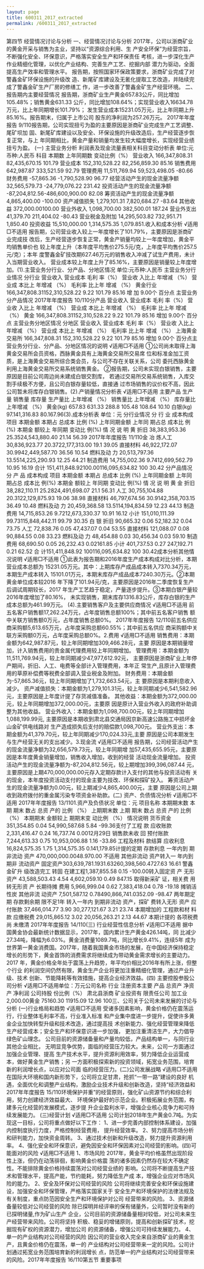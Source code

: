 ```yaml
---
layout: page
title: 600311_2017_extracted
permalink: /600311_2017_extracted
---
```


第四节
经营情况讨论与分析
一、经营情况讨论与分析
2017年，公司以浙商矿业的黄金开采与销售为主业，坚持以“资源综合利用、生
产安全环保”为经营宗旨，不断强化安全、环保意识，严格落实安全生产和环保责任
考核，进一步深化生产作业精细化管理，以优化产业结构、完善生产工艺、挖掘内部
潜力为驱动，全面提高生产效率和管理水平。
报告期，按照国家环保政策要求，浙商矿业完成了对警鑫金矿环保设施的升级改
造、新尾矿库建设及无氰化提取工艺改造，并陆续完成了警鑫金矿生产厂房的修缮工
作，进一步改善了警鑫金矿生产经营环境。
二、报告期内主要经营情况
报告期，浙商矿业生产黄金657.83公斤，同比增加105.48%；销售黄金631.33
公斤，同比增加108.64%；实现营业收入16634.78万元，比上年同期增长101.79%；
发生营业成本15231.05万元，比上年同期上升85.16%。报告期末，归属于上市公司
股东的净利润为257.26万元。
2017年年度报告
9/110报告期，公司实现扭亏为盈的主要原因是浙商矿业完成生产工艺调整、尾矿坝加
固、新尾矿库建设以及安全、环保设施的升级改造后，生产经营逐步恢复正常，与上
年同期相比，黄金产量和销量均发生较大幅度增长，实现经营业绩扭亏为盈。
(一)
主营业务分析
利润表及现金流量表相关科目变动分析表
单位:元币种:人民币
科目
本期数
上年同期数
变动比例（%）
营业收入
166,347,808.31
82,435,670.15
101.79
营业成本
152,310,528.22
82,256,859.30
85.16
销售费用
642,987.87
333,521.59
92.79
管理费用
11,511,769.94
59,523,498.05
-80.66
财务费用
-57,865.36
-1,790,528.90
96.77
经营活动产生的现金流量净额
32,565,579.73
-24,779,076.22
231.42
投资活动产生的现金流量净额
-87,204,812.56-486,600,900.00
82.08
筹资活动产生的现金流量净额4,865,400.00
-100.00
资产减值损失
1,279,101.31
7,820,684.27
-83.64
其他收益
372,000.00100.00
营业外收入
1,098,700.00
382,500.01
187.24
营业外支出
41,379.70
211,404.02
-80.43
营业税金及附加
14,295,503.82
732,951.71
1,850.40
投资收益
15,510,000.00
1,314,575.35
1,079.851.收入和成本分析
√适用□不适用
报告期，公司营业收入较上一年度增长了101.79%，主要原因是浙商矿业完成技
改后，生产经营逐步恢复正常，黄金产销量均较上一年度增加，黄金平均销售单价也
较上年度上升（本年度平均售价275.5元/克，上年度平均售价257.5元/克）；本年
度警鑫金矿技改期627.46万元的销售收入冲减了试生产费用，未计入当期营业收入。
营业成本较上年度上升了85.16%，主要原因是销量较上年度增加。(1).主营业务分行业、分产品、分地区情况
单位:元币种:人民币
主营业务分行业情况
分行业
营业收入
营业成本
毛利
率（%）
营业收
入比上
年增减
（%）
营业成
本比上
年增减
（%）
毛利率
比上年
增减
（%）
黄金行业
166,347,808.31152,310,528.22
9.22
101.79
85.16
增
加
9.00个
百分点
主营业务分产品情况
2017年年度报告
10/110分产品
营业收入
营业成本
毛利
率（%）
营业收
入比上
年增减
（%）
营业成
本比上
年增减
（%）
毛利率
比上年
增减
（%）
黄金
166,347,808.31152,310,528.22
9.22
101.79
85.16
增加
9.00个
百分点
主营业务分地区情况
分地区
营业收入
营业成本
毛利
率（%）
营业收
入比上
年增减
（%）
营业成
本比上
年增减
（%）
毛利率
比上年
增减
（%）
上海黄金
交易所
166,347,808.31
152,310,528.22
9.22
101.79
85.16
增加
9.00个
百分点主营业务分行业、分产品、分地区情况的说明
√适用□不适用
①公司尚未取得上海黄金交易所会员资格，西脉黄金具有上海黄金交易所交易席
位和标准金加工资质，是上海黄金交易所综合类会员，与公司不存在关联关系，公司
委托西脉黄金利用上海黄金交易所交易系统销售黄金。
②报告期，公司未实现白银销售，主要原因是目前公司周边尚未建成白银交割库，
若通过交易所交易系统销售，入库交割手续极不方便，且公司白银存量较低，直接通
过市场销售的议价权不高，因此公司暂未将库存白银销售。(2).产销量情况分析表
√适用□不适用
主要产品
生产量
销售量
库存量
生产量比
上年增减
（%）
销售量比
上年增减
（%）
库存量比
上年增减
（%）
黄金(kg)
657.83
631.33
288.8
105.48
108.64
10.10
白银(kg)
97.141,316.83
80.167.96(3).成本分析表
单位：元
分行业情况
分
行
业
成本构成
项目
本期金额
本期占
总成本
比例
(%)
上年同期金额
上年同
期占总
成本比
例(%)
本期金
额较上
年同期
变动比
例(%)
情
况
说
明
黄
折旧
38,383,953.36
25.3524,543,880.40
21.14
56.39
2017年年度报告
11/110金
冶
炼人工
30,836,923.77
20.3722,177,313.00
19.1
39.05
直接材料
46,922,172.07
30.9942,449,587.70
36.56
10.54
燃料及动
力
20,513,797.36
13.5514,225,290.93
12.25
44.21
制造费用
14,755,002.36
9.7412,699,562.79
10.95
16.19
合计
151,411,848.92100.00116,095,634.82
100
30.42
分产品情况
分
产
品
成本构成
项目
本期金额
本期占
总成本
比例
(%)
上年同期金额
上年同
期占总
成本比
例(%)
本期金
额较上
年同期
变动比
例(%)
情
况
说
明
黄
金
折旧
38,282,110.11
25.2824,491,698.07
21.1
56.31
人工
30,755,104.88
20.3122,129,875.93
19.06
38.98
直接材料
46,797,674.56
30.9142,358,703.15
36.49
10.48
燃料及动
力
20,459,368.58
13.5114,194,834.59
12.23
44.13
制造费用
14,715,853.26
9.7212,673,330.37
10.91
16.12
小计
151,010,111.39
99.73115,848,442.11
99.79
30.35
白
银
折旧
90,665.32
0.06
52,182.32
0.04
73.75
人工
72,838.76
0.05
47,437.07
0.04
53.55
直接材料
121,088.07
0.08
90,884.55
0.08
33.23
燃料及动
力
48,454.88
0.03
30,456.34
0.03
59.10
制造费用
68,690.50
0.05
26,232.43
0.02161.85
小计
401,737.53
0.27
247,192.71
0.21
62.52
合
计151,411,848.92
100116,095,634.82
100
30.42成本分析其他情况说明
√适用□不适用
①此表为报告期和2016年度生产成本构成对比分析，本期营业成本总额为
15231.05万元。其中：上期库存产成品成本转入7370.34万元，本期生产成本转入
15101.01万元，本期末库存产成品成本7240.30万元。②本期黄金单位成本较2016
年下降了101.94元/克，主要原因是2016年二季度恢复生产后调试周期较长，2017
年生产工艺趋于稳定，产量逐步提升。③本期白银产量较2016年度增加了80.16%，
未实现销售，期末库存1316.83公斤，库存白银的生产成本总额为461.99万元。
(4).主要销售客户及主要供应商情况
√适用□不适用
前五名客户销售额17,262.24万元，占年度销售总额100%；其中前五名客户销售
额中关联方销售额0万元，占年度销售总额0%。
2017年年度报告
12/110前五名供应商采购额5,613.65万元，占年度采购总额60.55%；其中前五名供应
商采购额中关联方采购额0万元，占年度采购总额0%。2.费用
√适用□不适用
销售费用：本期金额为642,987.87元，较上年同期增加309,466.28元，主要
原因是本期销量增加，计入销售费用的贵金属代理费用较上年同期增加。
管理费用：本期金额为11,511,769.94元，较上年同期减少47,977,612.92元，
主要原因是浙商矿业上年停产期间，折旧、人工、电费等全部计入管理费用，本年正
常生产,且原计入管理费用的草原补偿费等税费全部调入营业税金及附加。
财务费用：本期金额为-57,865.36元，较上年同期增加了1,732,663.54元，主
要原因是本期利息收入减少。
资产减值损失：本期金额为1,279,101.31元，较上年同期减少6,541,582.96
元，主要原因是上年度计提了存货减值准备。
其他收益：本期金额为372,000.00元，较上年同期增加372,000.00元，主要原
因是原计入营业外收入的政府补助调整为其他收益。
营业外收入：本期金额为1,098,700.00元，较上年同期增加1,088,199.99元,
主要原因是本期收到肃北县交通局因京新高速公路施工中损坏金山金矿供电线路对
生产造成损失后支付的赔偿款1,098,700元。
营业外支出：本期金额为41,379.70元，较上年同期减少170,024.33元,主要
原因是公司本期发生与生产经营无关的支出减少。3.现金流
√适用□不适用
报告期，公司经营活动产生的现金流量净额为32,656,579.73元，较上年同期增
加57,435,655.95元，主要原因是本年度黄金销量增加，销售收入增加，收到的经营
活动现金流量增加。
投资活动产生的现金流量净额为-87,204,812.56元，较上期增加399,396,087.44
元，主要原因是上期470,000,000.00元存入定期存款计入支付的其他与投资活动有
关的现金，本年度投资活动支付的现金主要为技改、环保和探矿投入。
筹资活动产生的现金流量净额为0.00元，较上期减少4,865,400.00元，主要
原因是公司上期收到政府拨付的重金属污染专项资金补助款。(二)
资产、负债情况分析
√适用□不适用
2017年年度报告
13/1101.资产及负债状况
单位：元
项目名称
本期期末数
本期
期末
数占
总资
产的
比例
（%）
上期期末数
上期
期末
数占
总资
产的
比例
（%）
本期期末
金额较上
期期末变
动比例
（%）
情况说明
货币资金
351,354.85
0.04
54,990,587.68
5.84
-99.36支付了工程
款
应收账款
2,331,416.47
0.24
16,737.74
0.0012月29日
销售款未收
回
预付账款
7,244,613.33
0.75
10,953,006.88
1.16
-33.86
工程及材料
款结算
应收利息
16,824,575.35
1.75
1,314,575.35
0.141,179.85计提的定期
存款利息
一年内到
期非流动
资产
470,000,000.0048.970.00
不适用
其他非流动
资产转入一
年内到期非
流动资产
固定资产303,639,781.1931.63260,398,560.4727.63
16.61
警鑫金矿升
级改造完工
转固
在建工程1,387,855.58
0.15
-100.00转入固定资
产
无形资产
43,588,503.43
4.54
4,602,059.10
0.49
847.15
取得新采矿
证，相关费
用转无形资
产
长期待摊
费用
5,966,999.04
0.62
7,383,418.04
0.78
-19.18
摊销活性炭
其他非流
动资产
7,501,587.12
0.78490,866,741.0352.09
-98.47
两年期定期
存款剩余期
限不足1年
转入一年内
到期非流动
资产，探矿
费转入无形
资产
应付账款
37,466,014.77
3.90
30,277,121.67
3.21
23.74
本期增加的
工程款和材
料款
应缴税费
29,015,865.12
3.02
20,056,263.21
2.13
44.67
本期计提的
各项税费尚
未缴清
2017年年度报告
14/110(三)
行业经营性信息分析
√适用□不适用
据中国黄金协会最新统计数据显示，2017年，国内累计生产黄金426.14吨，同
比减少27.34吨，降幅为6.03%。黄金消费量1089.7吨，同比增长9.41%，连续5年
成为世界第一黄金消费国。2017年，随着我国黄金市场的发展，在中国经济保持稳定
增长的形势下，黄金首饰的消费需求将继续成为带动黄金需求增长的主要动力。2017
年，黄金价格全年处于震荡上升趋势，年平均价相比2016年有所上涨，但整个行业
的利润空间仍然有限，黄金生产企业将更加注重精细化管理，通过产业升级、技术
创新、节能降耗等有效措施，提高企业经济效益。(四)
主要控股参股公司分析
√适用□不适用单位：万元公司名称
行业
注册资本主要
产品
总资产
净资产
净利润
公司持股
份比例（%）
肃北县浙商
矿业投资有
限责任公司
加工业2,000.00黄金
75160.30
11915.09
12.96
100三、公司关于公司未来发展的讨论与分析
(一)行业格局和趋势
√适用□不适用
受诸多因素影响，黄金价格仍在震荡运行，行业整体毛利率不高，行业准入标准
和产业集中度进一步提升，促使许多黄金企业加快转型升级和技术改造，通过提高技
术创新能力、强化经营管理来降低生产经营成本；安全生产和环保意识进一步加强，
更加注重清洁生产，大力倡导绿色矿山理念。
公司目前的资源储备量和产量均较低，产品结构单一，与同行业其他企业相比，
无明显竞争优势，面临的经营压力较大。未来，公司一方面通过加强企业管理、提高
生产技术水平，提升资源利用效率，努力降低企业运营成本，做好黄金生产销售；另
一方面积极探索新的投资领域，拓宽业务范围，培育新的利润增长点，以应对公司面
临的经营压力。(二)公司发展战略
√适用□不适用
在国际大环境和国内新形势下，公司将立足甘肃，抢抓“一带一路”建设的良好
机遇，全面优化和调整产业结构，激励企业技术升级和创新改造，坚持“经济效益和
2017年年度报告
15/110环境保护并重”的经营原则，强化矿山资源节约和综合利用，努力创建经济效益最大、
环境保护最好的示范企业。积极拓展业务范围，构建多元化经营的发展模式，逐步提
升企业盈利水平，增强企业核心竞争力和可持续发展能力。
(三)经营计划
√适用□不适用
公司计划2018年生产黄金0.7吨。为实现这一目标，公司将重点做好以下工作：
1、进一步完善内部控制体系建设，加强内控制度执行力度，严格控制经营费用，
提升经营效率。
2、努力提高市场分析和研判能力，加快资金周转。
3、通过技术创新和升级改造，努力提升资源利用率。
4、强化安全和环保意识，避免因安全和环保因素对公司经营的影响。(四)可能面对的风险
√适用□不适用
1、市场风险
2017年，黄金平均价格虽然出现阶段性上涨，但仍在动荡徘徊，影响黄金价格震
荡的诸多因素仍然存在较大不确定性。不能排除黄金价格持续震荡对公司经营业绩的
影响。公司将不断提高生产技术和管理水平，提高产能，节约能耗，努力降低生产成
本，增强企业应对市场风险的能力。
2、安全及环保对公司经营的风险
公司将继续完善安全和环保设施建设，加强安全和环保管理，严格落实国家关于
安全生产和环境保护的法律法规及有关制度，重点防范因安全生产和环境保护对公司
经营带来的风险。
3、资源储备量较低对公司经营的风险
除已探明并经评审的保有储量外，公司暂时没有新的已探明储量,作为矿山生产
企业，公司目前的资源储备量相对较低，对公司未来生产经营带来风险。公司将坚持
积极、稳妥的增储原则，提高和创新探矿技术，挖掘现有矿权的资源潜力，增加公司
的资源储备，增强公司可持续发展能力。
4、单一的产业结构对公司经营的风险
因公司的营业收入完全来自浙商矿业的黄金生产，且黄金价格仍在震荡，单一的
产业结构对公司经营带来一定的风险。公司计划通过拓宽业务范围培育新的利润增长
点，防范单一的产业结构对公司经营带来的风险。2017年年度报告
16/110第五节
重要事项